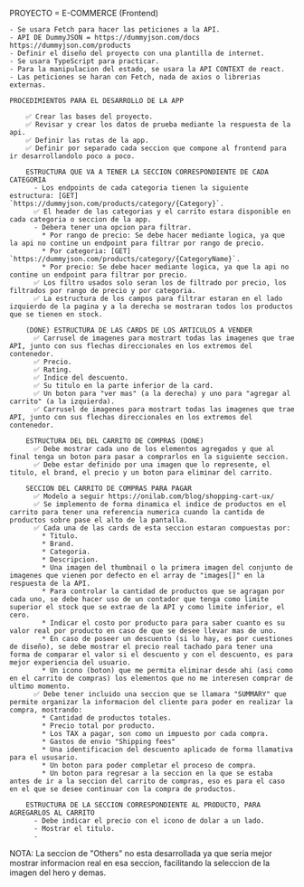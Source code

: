 PROYECTO = E-COMMERCE (Frontend)

    - Se usara Fetch para hacer las peticiones a la API.
    - API DE DummyJSON = https://dummyjson.com/docs    https://dummyjson.com/products
    - Definir el diseño del proyecto con una plantilla de internet.
    - Se usara TypeScript para practicar.
    - Para la manipulacion del estado, se usara la API CONTEXT de react.
    - Las peticiones se haran con Fetch, nada de axios o librerias externas.

    PROCEDIMIENTOS PARA EL DESARROLLO DE LA APP

        ✅ Crear las bases del proyecto.
        ✅ Revisar y crear los datos de prueba mediante la respuesta de la api.
        ✅ Definir las rutas de la app.
        ✅ Definir por separado cada seccion que compone al frontend para ir desarrollandolo poco a poco.
        
        ESTRUCTURA QUE VA A TENER LA SECCION CORRESPONDIENTE DE CADA CATEGORIA
          - Los endpoints de cada categoria tienen la siguiente estructura: [GET] `https://dummyjson.com/products/category/{Category}`.
          ✅ El header de las categorias y el carrito estara disponible en cada categoria o seccion de la app.
          - Debera tener una opcion para filtrar.
            * Por rango de precio: Se debe hacer mediante logica, ya que la api no contine un endpoint para filtrar por rango de precio.
            * Por categoria: [GET] `https://dummyjson.com/products/category/{CategoryName}`.
            * Por precio: Se debe hacer mediante logica, ya que la api no contine un endpoint para filtrar por precio.
          ✅ Los filtro usados solo seran los de filtrado por precio, los filtrados por rango de precio y por categoria.
          ✅ La estructura de los campos para filtrar estaran en el lado izquierdo de la pagina y a la derecha se mostraran todos los productos que se tienen en stock.
        
        (DONE) ESTRUCTURA DE LAS CARDS DE LOS ARTICULOS A VENDER
          ✅ Carrusel de imagenes para mostrart todas las imagenes que trae API, junto con sus flechas direccionales en los extremos del contenedor.
          ✅ Precio.
          ✅ Rating.
          ✅ Indice del descuento.
          ✅ Su titulo en la parte inferior de la card.
          ✅ Un boton para "ver mas" (a la derecha) y uno para "agregar al carrito" (a la izquierda).
          ✅ Carrusel de imagenes para mostrart todas las imagenes que trae API, junto con sus flechas direccionales en los extremos del contenedor.
        
        ESTRUCTURA DEL DEL CARRITO DE COMPRAS (DONE) 
          ✅ Debe mostrar cada uno de los elementos agregados y que al final tenga un boton para pasar a comprarlos en la siguiente seccion.
          ✅ Debe estar definido por una imagen que lo represente, el titulo, el brand, el precio y un boton para eliminar del carrito.

        SECCION DEL CARRITO DE COMPRAS PARA PAGAR
          ✅ Modelo a seguir https://onilab.com/blog/shopping-cart-ux/
          ✅ Se implemento de forma dinamica el indice de productos en el carrito para tener una referencia numerica cuando la cantida de productos sobre pase el alto de la pantalla.
          ✅ Cada una de las cards de esta seccion estaran compuestas por: 
            * Titulo.
            * Brand.
            * Categoria.
            * Descripcion.
            * Una imagen del thumbnail o la primera imagen del conjunto de imagenes que vienen por defecto en el array de "images[]" en la respuesta de la API.
            * Para controlar la cantidad de productos que se agragan por cada uno, se debe hacer uso de un contador que tenga como limite superior el stock que se extrae de la API y como limite inferior, el cero.
            * Indicar el costo por producto para para saber cuanto es su valor real por producto en caso de que se desee llevar mas de uno.
            * En caso de poseer un descuento (si lo hay, es por cuestiones de diseño), se debe mostrar el precio real tachado para tener una forma de comparar el valor si el descuento y con el descuento, es para mejor experiencia del usuario.
            * Un icono (boton) que me permita eliminar desde ahi (asi como en el carrito de compras) los elementos que no me interesen comprar de ultimo momento.
          ✅ Debe tener incluido una seccion que se llamara "SUMMARY" que permite organizar la informacion del cliente para poder en realizar la compra, mostrando:
            * Cantidad de productos totales.
            * Precio total por producto.
            * Los TAX a pagar, son como un impuesto por cada compra.
            * Gastos de envio "Shipping fees"
            * Una identificacion del descuento aplicado de forma llamativa para el ususario.
            * Un boton para poder completar el proceso de compra.
            * Un boton para regresar a la seccion en la que se estaba antes de ir a la seccion del carrito de compras, eso es para el caso en el que se desee continuar con la compra de productos.

        ESTRUCTURA DE LA SECCION CORRESPONDIENTE AL PRODUCTO, PARA AGREGARLOS AL CARRITO
          - Debe indicar el precio con el icono de dolar a un lado.
          - Mostrar el titulo.
          - 
        
NOTA: La seccion de "Others" no esta desarrollada ya que seria mejor mostrar informacion real en esa seccion, facilitando la seleccion de la imagen del hero y demas.